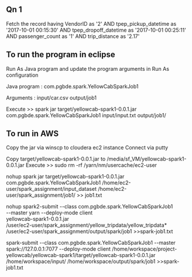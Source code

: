 
Qn 1
----
Fetch the record having VendorID as '2' AND tpep_pickup_datetime as '2017-10-01 00:15:30' 
AND tpep_dropoff_datetime as '2017-10-01 00:25:11' 
AND passenger_count as '1' 
AND trip_distance as '2.17'
 
To run the program in eclipse
--

Run As Java program and update the program arguments in Run As configuration


Java program : com.pgbde.spark.YellowCabSparkJob1

Arguments : input/car.csv output/job1
 
Execute >> 
spark jar target/yellowcab-spark1-0.0.1.jar com.pgbde.spark.YellowCabSparkJob1 input/input.txt output/job1/
 
To run in AWS
--
Copy the jar via winscp to cloudera ec2 instance
Connect via putty

Copy target/yellowcab-spark1-0.0.1.jar to /media/sf_VM/yellowcab-spark1-0.0.1.jar
Execute >>
sudo rm -rf /yarn/nm/usercache/ec2-user

nohup spark jar target/yellowcab-spark1-0.0.1.jar com.pgbde.spark.YellowCabSparkJob1  /home/ec2-user/spark_assignment/input_dataset /home/ec2-user/spark_assignment/job1/ >> job1.txt

nohup spark2-submit --class com.pgbde.spark.YellowCabSparkJob1 \
--master yarn --deploy-mode client \
yellowcab-spark1-0.0.1.jar \
/user/ec2-user/spark_assignment/yellow_tripdata/yellow_tripdata* \
/user/ec2-user/spark_assignment/output/spark/job1 >>spark-job1.txt

spark-submit --class com.pgbde.spark.YellowCabSparkJob1 --master spark://127.0.0.1:7077 --deploy-mode client /home/workspace/project-yellowcab/yellowcab-spark1/target/yellowcab-spark1-0.0.1.jar /home/workspace/input/ /home/workspace/output/spark/job1 >>spark-job1.txt
 
 
